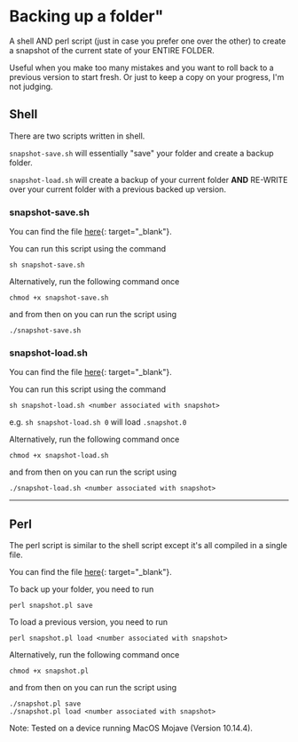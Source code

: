 # Backing up a folder"

A shell AND perl script (just in case you prefer one over the other)
to create a snapshot of the current state of your ENTIRE FOLDER.

Useful when you make too many mistakes and you want to
roll back to a previous version to start fresh.
Or just to keep a copy on your progress, I'm not judging.

## Shell
There are two scripts written in shell.

`snapshot-save.sh` will essentially "save" your folder and create a backup folder.

`snapshot-load.sh` will create a backup of your current folder
**AND** RE-WRITE over your current folder with a previous backed up version.

### snapshot-save.sh
You can find the file [here](https://github.com/hsvu/scripts/blob/main/snapshot-save.sh){: target="_blank"}.

You can run this script using the command
```
sh snapshot-save.sh
```

Alternatively, run the following command once
```
chmod +x snapshot-save.sh
```
and from then on you can run the script using
```
./snapshot-save.sh
```

### snapshot-load.sh
You can find the file [here](https://github.com/hsvu/scripts/blob/main/snapshot-load.sh){: target="_blank"}.

You can run this script using the command
```
sh snapshot-load.sh <number associated with snapshot>
```
e.g. `sh snapshot-load.sh 0` will load `.snapshot.0`

Alternatively, run the following command once
```
chmod +x snapshot-load.sh
```
and from then on you can run the script using
```
./snapshot-load.sh <number associated with snapshot>
```

---
## Perl
The perl script is similar to the shell script except it's all compiled in
a single file.

You can find the file [here](https://github.com/hsvu/scripts/blob/main/snapshot.pl){: target="_blank"}.

To back up your folder, you need to run
```
perl snapshot.pl save
```

To load a previous version, you need to run
```
perl snapshot.pl load <number associated with snapshot>
```

Alternatively, run the following command once
```
chmod +x snapshot.pl
```
and from then on you can run the script using
```
./snapshot.pl save
./snapshot.pl load <number associated with snapshot>
```

Note: Tested on a device running MacOS Mojave (Version 10.14.4).
